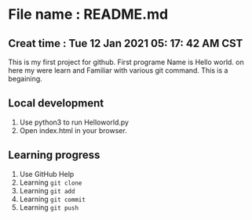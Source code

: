 # File name :    README.md
## Creat time :  Tue 12 Jan 2021 05:  17:  42 AM CST

This is my first project for github. First programe Name is Hello world.
on here my were learn and Familiar with various git command. This is a begaining.

## Local development

1. Use python3 to run Helloworld.py
2. Open index.html in your browser.

## Learning progress

1. Use GitHub Help
2. Learning `git clone`
3. Learning `git add`
4. Learning `git commit`
5. Learning `git push`
